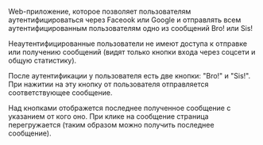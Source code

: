 Web-приложение, которое позволяет пользователям аутентифицироваться через Faceook или Google
и отправлять всем аутентифицированным пользователям одно из сообщений Bro! или Sis!

Неаутентифицированные пользователи не имеют доступа к отправке или получению сообщений
(видят только кнопки входа через соцсети и общую статистику).

После аутентификации у пользователя есть две кнопки: "Bro!" и "Sis!".
При нажитии на эту кнопку от пользователя отправляется соответствующее сообщение.

Над кнопками отображется последнее полученное сообщение с указанием от кого оно.
При клике на сообщение страница перегружается (таким образом можно получить последнее сообщение).
